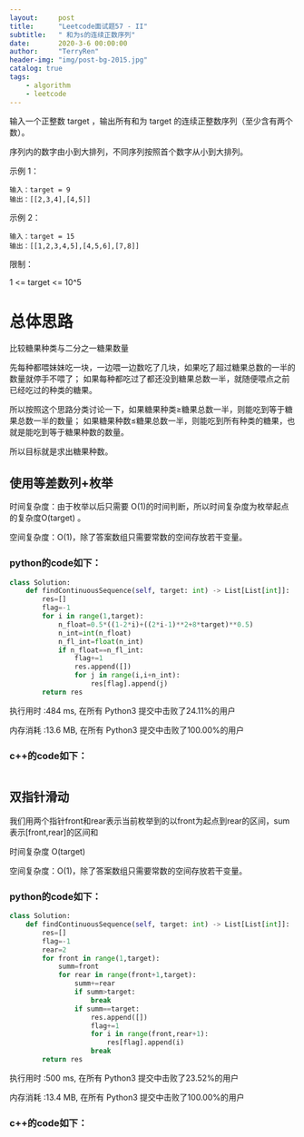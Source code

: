 ```yaml
---
layout:     post
title:      "Leetcode面试题57 - II"
subtitle:   " 和为s的连续正数序列"
date:       2020-3-6 00:00:00
author:     "TerryRen"
header-img: "img/post-bg-2015.jpg"
catalog: true
tags:
    - algorithm
    - leetcode
---
```

输入一个正整数 target ，输出所有和为 target 的连续正整数序列（至少含有两个数）。

序列内的数字由小到大排列，不同序列按照首个数字从小到大排列。



示例 1：
```
输入：target = 9
输出：[[2,3,4],[4,5]]
```
示例 2：
```
输入：target = 15
输出：[[1,2,3,4,5],[4,5,6],[7,8]]

```
限制：

1 <= target <= 10^5




# 总体思路
比较糖果种类与二分之一糖果数量

先每种都喂妹妹吃一块，一边喂一边数吃了几块，如果吃了超过糖果总数的一半的数量就停手不喂了；
如果每种都吃过了都还没到糖果总数一半，就随便喂点之前已经吃过的种类的糖果。

所以按照这个思路分类讨论一下，如果糖果种类≥糖果总数一半，则能吃到等于糖果总数一半的数量；
如果糖果种数≤糖果总数一半，则能吃到所有种类的糖果，也就是能吃到等于糖果种数的数量。

所以目标就是求出糖果种数。

## 使用等差数列+枚举


时间复杂度：由于枚举以后只需要 O(1)的时间判断，所以时间复杂度为枚举起点的复杂度O(target) 。

空间复杂度：O(1)，除了答案数组只需要常数的空间存放若干变量。


### python的code如下：


```python
class Solution:
    def findContinuousSequence(self, target: int) -> List[List[int]]:
        res=[]
        flag=-1
        for i in range(1,target):
            n_float=0.5*((1-2*i)+((2*i-1)**2+8*target)**0.5)
            n_int=int(n_float)
            n_fl_int=float(n_int)
            if n_float==n_fl_int:
                flag+=1
                res.append([])
                for j in range(i,i+n_int):
                    res[flag].append(j)
        return res

```
执行用时 :484 ms, 在所有 Python3 提交中击败了24.11%的用户

内存消耗 :13.6 MB, 在所有 Python3 提交中击败了100.00%的用户


### c++的code如下：

```c

```

## 双指针滑动
我们用两个指针front和rear表示当前枚举到的以front为起点到rear的区间，sum 表示[front,rear]的区间和

时间复杂度 O(target)

空间复杂度：O(1)，除了答案数组只需要常数的空间存放若干变量。

### python的code如下：


```python
class Solution:
    def findContinuousSequence(self, target: int) -> List[List[int]]:
        res=[]
        flag=-1
        rear=2
        for front in range(1,target):
            summ=front
            for rear in range(front+1,target):
                summ+=rear
                if summ>target:
                    break
                if summ==target:
                    res.append([])
                    flag+=1
                    for i in range(front,rear+1):
                        res[flag].append(i)
                    break
        return res

```
执行用时 :500 ms, 在所有 Python3 提交中击败了23.52%的用户

内存消耗 :13.4 MB, 在所有 Python3 提交中击败了100.00%的用户


### c++的code如下：

```c

```
